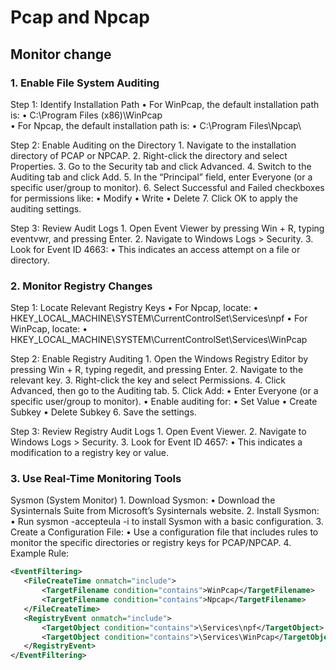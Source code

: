 # Pcap and Npcap

## Monitor change

### 1. Enable File System Auditing

Step 1: Identify Installation Path
	•	For WinPcap, the default installation path is:
	•	C:\Program Files (x86)\WinPcap\
	•	For Npcap, the default installation path is:
	•	C:\Program Files\Npcap\

Step 2: Enable Auditing on the Directory
	1.	Navigate to the installation directory of PCAP or NPCAP.
	2.	Right-click the directory and select Properties.
	3.	Go to the Security tab and click Advanced.
	4.	Switch to the Auditing tab and click Add.
	5.	In the “Principal” field, enter Everyone (or a specific user/group to monitor).
	6.	Select Successful and Failed checkboxes for permissions like:
	•	Modify
	•	Write
	•	Delete
	7.	Click OK to apply the auditing settings.

Step 3: Review Audit Logs
	1.	Open Event Viewer by pressing Win + R, typing eventvwr, and pressing Enter.
	2.	Navigate to Windows Logs > Security.
	3.	Look for Event ID 4663:
	•	This indicates an access attempt on a file or directory.


### 2. Monitor Registry Changes

Step 1: Locate Relevant Registry Keys
	•	For Npcap, locate:
	•	HKEY_LOCAL_MACHINE\SYSTEM\CurrentControlSet\Services\npf
	•	For WinPcap, locate:
	•	HKEY_LOCAL_MACHINE\SYSTEM\CurrentControlSet\Services\WinPcap

Step 2: Enable Registry Auditing
	1.	Open the Windows Registry Editor by pressing Win + R, typing regedit, and pressing Enter.
	2.	Navigate to the relevant key.
	3.	Right-click the key and select Permissions.
	4.	Click Advanced, then go to the Auditing tab.
	5.	Click Add:
	•	Enter Everyone (or a specific user/group to monitor).
	•	Enable auditing for:
	•	Set Value
	•	Create Subkey
	•	Delete Subkey
	6.	Save the settings.

Step 3: Review Registry Audit Logs
	1.	Open Event Viewer.
	2.	Navigate to Windows Logs > Security.
	3.	Look for Event ID 4657:
	•	This indicates a modification to a registry key or value.


### 3. Use Real-Time Monitoring Tools

Sysmon (System Monitor)
	1.	Download Sysmon:
	•	Download the Sysinternals Suite from Microsoft’s Sysinternals website.
	2.	Install Sysmon:
	•	Run sysmon -accepteula -i to install Sysmon with a basic configuration.
	3.	Create a Configuration File:
	•	Use a configuration file that includes rules to monitor the specific directories or registry keys for PCAP/NPCAP.
	4.	Example Rule:
 ```xml
<EventFiltering>
    <FileCreateTime onmatch="include">
        <TargetFilename condition="contains">WinPcap</TargetFilename>
        <TargetFilename condition="contains">Npcap</TargetFilename>
    </FileCreateTime>
    <RegistryEvent onmatch="include">
        <TargetObject condition="contains">\Services\npf</TargetObject>
        <TargetObject condition="contains">\Services\WinPcap</TargetObject>
    </RegistryEvent>
</EventFiltering>
```

